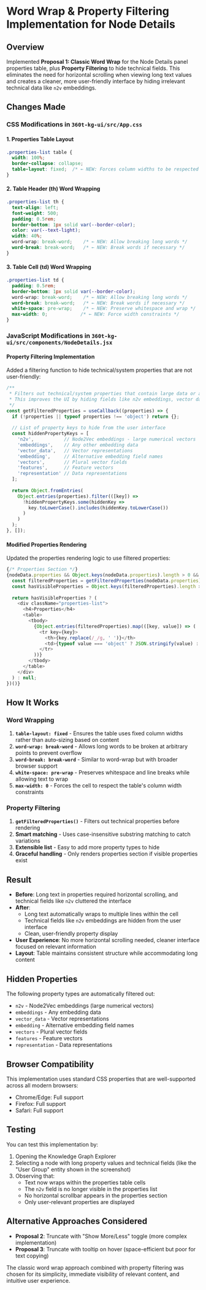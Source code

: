 # Word Wrap & Property Filtering Implementation for Node Details

## Overview
Implemented **Proposal 1: Classic Word Wrap** for the Node Details panel properties table, plus **Property Filtering** to hide technical fields. This eliminates the need for horizontal scrolling when viewing long text values and creates a cleaner, more user-friendly interface by hiding irrelevant technical data like `n2v` embeddings.

## Changes Made

### CSS Modifications in `360t-kg-ui/src/App.css`

#### 1. Properties Table Layout
```css
.properties-list table {
  width: 100%;
  border-collapse: collapse;
  table-layout: fixed;  /* ← NEW: Forces column widths to be respected */
}
```

#### 2. Table Header (th) Word Wrapping
```css
.properties-list th {
  text-align: left;
  font-weight: 500;
  padding: 0.5rem;
  border-bottom: 1px solid var(--border-color);
  color: var(--text-light);
  width: 40%;
  word-wrap: break-word;    /* ← NEW: Allow breaking long words */
  word-break: break-word;   /* ← NEW: Break words if necessary */
}
```

#### 3. Table Cell (td) Word Wrapping
```css
.properties-list td {
  padding: 0.5rem;
  border-bottom: 1px solid var(--border-color);
  word-wrap: break-word;    /* ← NEW: Allow breaking long words */
  word-break: break-word;   /* ← NEW: Break words if necessary */
  white-space: pre-wrap;    /* ← NEW: Preserve whitespace and wrap */
  max-width: 0;            /* ← NEW: Force width constraints */
}
```

### JavaScript Modifications in `360t-kg-ui/src/components/NodeDetails.jsx`

#### Property Filtering Implementation
Added a filtering function to hide technical/system properties that are not user-friendly:

```javascript
/**
 * Filters out technical/system properties that contain large data or are not user-friendly
 * This improves the UI by hiding fields like n2v embeddings, vector data, etc.
 */
const getFilteredProperties = useCallback((properties) => {
  if (!properties || typeof properties !== 'object') return {};
  
  // List of property keys to hide from the user interface
  const hiddenPropertyKeys = [
    'n2v',           // Node2Vec embeddings - large numerical vectors
    'embeddings',    // Any other embedding data
    'vector_data',   // Vector representations
    'embedding',     // Alternative embedding field names
    'vectors',       // Plural vector fields
    'features',      // Feature vectors
    'representation' // Data representations
  ];
  
  return Object.fromEntries(
    Object.entries(properties).filter(([key]) => 
      !hiddenPropertyKeys.some(hiddenKey => 
        key.toLowerCase().includes(hiddenKey.toLowerCase())
      )
    )
  );
}, []);
```

#### Modified Properties Rendering
Updated the properties rendering logic to use filtered properties:

```javascript
{/* Properties Section */}
{nodeData.properties && Object.keys(nodeData.properties).length > 0 && (() => {
  const filteredProperties = getFilteredProperties(nodeData.properties);
  const hasVisibleProperties = Object.keys(filteredProperties).length > 0;
  
  return hasVisibleProperties ? (
    <div className="properties-list">
      <h4>Properties</h4>
      <table>
        <tbody>
          {Object.entries(filteredProperties).map(([key, value]) => (
            <tr key={key}>
              <th>{key.replace(/_/g, ' ')}</th>
              <td>{typeof value === 'object' ? JSON.stringify(value) : String(value)}</td>
            </tr>
          ))}
        </tbody>
      </table>
    </div>
  ) : null;
})()}
```

## How It Works

### Word Wrapping
1. **`table-layout: fixed`** - Ensures the table uses fixed column widths rather than auto-sizing based on content
2. **`word-wrap: break-word`** - Allows long words to be broken at arbitrary points to prevent overflow
3. **`word-break: break-word`** - Similar to word-wrap but with broader browser support
4. **`white-space: pre-wrap`** - Preserves whitespace and line breaks while allowing text to wrap
5. **`max-width: 0`** - Forces the cell to respect the table's column width constraints

### Property Filtering
1. **`getFilteredProperties()`** - Filters out technical properties before rendering
2. **Smart matching** - Uses case-insensitive substring matching to catch variations
3. **Extensible list** - Easy to add more property types to hide
4. **Graceful handling** - Only renders properties section if visible properties exist

## Result

- **Before**: Long text in properties required horizontal scrolling, and technical fields like `n2v` cluttered the interface
- **After**: 
  - Long text automatically wraps to multiple lines within the cell
  - Technical fields like `n2v` embeddings are hidden from the user interface
  - Clean, user-friendly property display
- **User Experience**: No more horizontal scrolling needed, cleaner interface focused on relevant information
- **Layout**: Table maintains consistent structure while accommodating long content

## Hidden Properties

The following property types are automatically filtered out:
- `n2v` - Node2Vec embeddings (large numerical vectors)
- `embeddings` - Any embedding data
- `vector_data` - Vector representations  
- `embedding` - Alternative embedding field names
- `vectors` - Plural vector fields
- `features` - Feature vectors
- `representation` - Data representations

## Browser Compatibility

This implementation uses standard CSS properties that are well-supported across all modern browsers:
- Chrome/Edge: Full support
- Firefox: Full support  
- Safari: Full support

## Testing

You can test this implementation by:
1. Opening the Knowledge Graph Explorer
2. Selecting a node with long property values and technical fields (like the "User Group" entity shown in the screenshot)
3. Observing that:
   - Text now wraps within the properties table cells
   - The `n2v` field is no longer visible in the properties list
   - No horizontal scrollbar appears in the properties section
   - Only user-relevant properties are displayed

## Alternative Approaches Considered

- **Proposal 2**: Truncate with "Show More/Less" toggle (more complex implementation)
- **Proposal 3**: Truncate with tooltip on hover (space-efficient but poor for text copying)

The classic word wrap approach combined with property filtering was chosen for its simplicity, immediate visibility of relevant content, and intuitive user experience. 